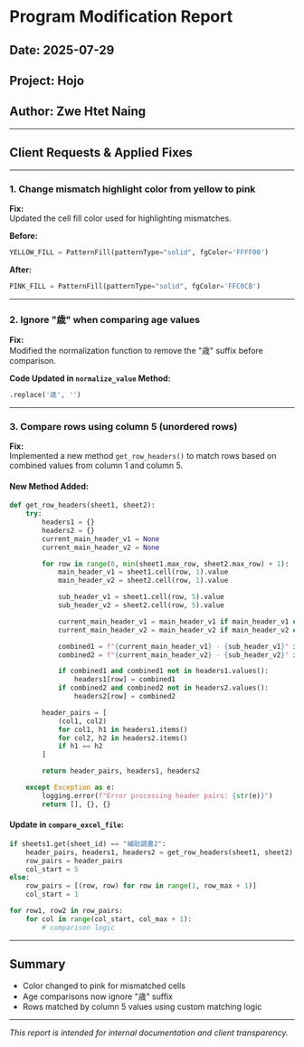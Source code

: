 
# Program Modification Report

## **Date:** 2025-07-29 
## **Project:** Hojo
## **Author:** Zwe Htet Naing  

---

## Client Requests & Applied Fixes

---

### 1. Change mismatch highlight color from yellow to pink  

**Fix:**  
Updated the cell fill color used for highlighting mismatches.

**Before:**
```python
YELLOW_FILL = PatternFill(patternType="solid", fgColor='FFFF00')
```

**After:**
```python
PINK_FILL = PatternFill(patternType="solid", fgColor='FFC0CB')
```

---

### 2. Ignore "歳" when comparing age values  

**Fix:**  
Modified the normalization function to remove the "歳" suffix before comparison.

**Code Updated in `normalize_value` Method:**
```python
.replace('歳', '')
```

---

### 3. Compare rows using column 5 (unordered rows)  

**Fix:**  
Implemented a new method `get_row_headers()` to match rows based on combined values from column 1 and column 5.

#### New Method Added:
```python
def get_row_headers(sheet1, sheet2):
    try:
        headers1 = {}
        headers2 = {}
        current_main_header_v1 = None
        current_main_header_v2 = None

        for row in range(8, min(sheet1.max_row, sheet2.max_row) + 1):
            main_header_v1 = sheet1.cell(row, 1).value
            main_header_v2 = sheet2.cell(row, 1).value

            sub_header_v1 = sheet1.cell(row, 5).value
            sub_header_v2 = sheet2.cell(row, 5).value

            current_main_header_v1 = main_header_v1 if main_header_v1 else current_main_header_v1
            current_main_header_v2 = main_header_v2 if main_header_v2 else current_main_header_v2

            combined1 = f"{current_main_header_v1} - {sub_header_v1}" if sub_header_v1 and current_main_header_v1 else current_main_header_v1
            combined2 = f"{current_main_header_v2} - {sub_header_v2}" if sub_header_v2 and current_main_header_v2 else current_main_header_v2

            if combined1 and combined1 not in headers1.values():
                headers1[row] = combined1
            if combined2 and combined2 not in headers2.values():
                headers2[row] = combined2

        header_pairs = [
            (col1, col2)
            for col1, h1 in headers1.items()
            for col2, h2 in headers2.items()
            if h1 == h2
        ]

        return header_pairs, headers1, headers2

    except Exception as e:
        logging.error(f"Error processing header pairs: {str(e)}")
        return [], {}, {}
```

#### Update in `compare_excel_file`:
```python
if sheets1.get(sheet_id) == "補助調書2":
    header_pairs, headers1, headers2 = get_row_headers(sheet1, sheet2)
    row_pairs = header_pairs
    col_start = 5
else:
    row_pairs = [(row, row) for row in range(1, row_max + 1)]
    col_start = 1

for row1, row2 in row_pairs:
    for col in range(col_start, col_max + 1):
        # comparison logic
```

---

## Summary

- Color changed to pink for mismatched cells  
- Age comparisons now ignore "歳" suffix  
- Rows matched by column 5 values using custom matching logic  

---

_This report is intended for internal documentation and client transparency._
